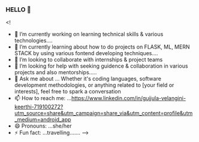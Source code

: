 ### HELLO 👋

<!

- 🔭 I’m currently working on learning technical skills & various technologies....
- 🌱 I’m currently learning about how to do projects on FLASK, ML, MERN STACK by using various fontend developing techniques....
- 👯 I’m looking to collaborate  with internships & project teams 
- 🤔 I’m looking for help with seeking guidence & collaboration in various projects and also mentorships.....
- 💬 Ask me about ... Whether it's coding languages, software development methodologies, or anything related to [your field or interests], feel free to spark a conversation
- 📫 How to reach me: ...https://www.linkedin.com/in/gujjula-velangini-keerthi-719100272?utm_source=share&utm_campaign=share_via&utm_content=profile&utm_medium=android_app
- 😄 Pronouns: ...she/her
- ⚡ Fun fact: ...travelling.......
-->
